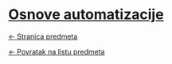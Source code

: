 # [Osnove automatizacije](https://www.github.com/studosi-fer/OSNAUT)
[<- Stranica predmeta](https://www.fer.unizg.hr/predmet/osnaut)

[<- Povratak na listu predmeta](https://www.github.com/studosi/FER)
